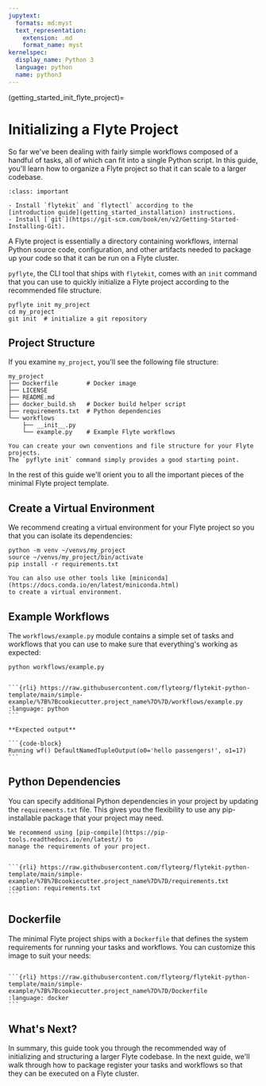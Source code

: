 ```yaml
---
jupytext:
  formats: md:myst
  text_representation:
    extension: .md
    format_name: myst
kernelspec:
  display_name: Python 3
  language: python
  name: python3
---
```


(getting_started_init_flyte_project)=

# Initializing a Flyte Project

So far we've been dealing with fairly simple workflows composed of a handful of
tasks, all of which can fit into a single Python script. In this guide, you'll
learn how to organize a Flyte project so that it can scale to a larger codebase.

```{admonition} Prerequisites
:class: important

- Install `flytekit` and `flytectl` according to the
[introduction guide](getting_started_installation) instructions.
- Install [`git`](https://git-scm.com/book/en/v2/Getting-Started-Installing-Git).
```

A Flyte project is essentially a directory containing workflows, internal Python
source code, configuration, and other artifacts needed to package up your code
so that it can be run on a Flyte cluster.

`pyflyte`, the CLI tool that ships with `flytekit`, comes with an `init` command
that you can use to quickly initialize a Flyte project according to the
recommended file structure.

```{prompt} bash $
pyflyte init my_project
cd my_project
git init  # initialize a git repository
```

## Project Structure

If you examine `my_project`, you'll see the following file structure:

```{code-block} bash
my_project
├── Dockerfile        # Docker image
├── LICENSE
├── README.md
├── docker_build.sh   # Docker build helper script
├── requirements.txt  # Python dependencies
└── workflows
    ├── __init__.py
    └── example.py    # Example Flyte workflows
```

```{note}
You can create your own conventions and file structure for your Flyte projects.
The `pyflyte init` command simply provides a good starting point.
```

In the rest of this guide we'll orient you to all the important pieces of the
minimal Flyte project template.

## Create a Virtual Environment

We recommend creating a virtual environment for your Flyte project so you that
you can isolate its dependencies:

```{prompt} bash $
python -m venv ~/venvs/my_project
source ~/venvs/my_project/bin/activate
pip install -r requirements.txt
```

```{note}
You can also use other tools like [miniconda](https://docs.conda.io/en/latest/miniconda.html)
to create a virtual environment.
```

## Example Workflows

The `workflows/example.py` module contains a simple set of tasks and workflows
that you can use to make sure that everything's working as expected:

```{prompt} bash $
python workflows/example.py
```

````{dropdown} See Workflow

```{rli} https://raw.githubusercontent.com/flyteorg/flytekit-python-template/main/simple-example/%7B%7Bcookiecutter.project_name%7D%7D/workflows/example.py
:language: python
```

````

````{div} shadow p-3 mb-8 rounded
**Expected output**

```{code-block}
Running wf() DefaultNamedTupleOutput(o0='hello passengers!', o1=17)
```

````

## Python Dependencies

You can specify additional Python dependencies in your project by updating the
`requirements.txt` file. This gives you the flexibility to use any
pip-installable package that your project may need.

```{note}
We recommend using [pip-compile](https://pip-tools.readthedocs.io/en/latest/) to
manage the requirements of your project.
```

````{dropdown} See requirements.txt

```{rli} https://raw.githubusercontent.com/flyteorg/flytekit-python-template/main/simple-example/%7B%7Bcookiecutter.project_name%7D%7D/requirements.txt
:caption: requirements.txt
```

````


## Dockerfile

The minimal Flyte project ships with a `Dockerfile` that defines the
system requirements for running your tasks and workflows. You can customize this
image to suit your needs:

````{dropdown} See Dockerfile

```{rli} https://raw.githubusercontent.com/flyteorg/flytekit-python-template/main/simple-example/%7B%7Bcookiecutter.project_name%7D%7D/Dockerfile
:language: docker
```

````

## What's Next?

In summary, this guide took you through the recommended way of initializing and
structuring a larger Flyte codebase. In the next guide, we'll walk through how
to package register your tasks and workflows so that they can be executed on
a Flyte cluster.
